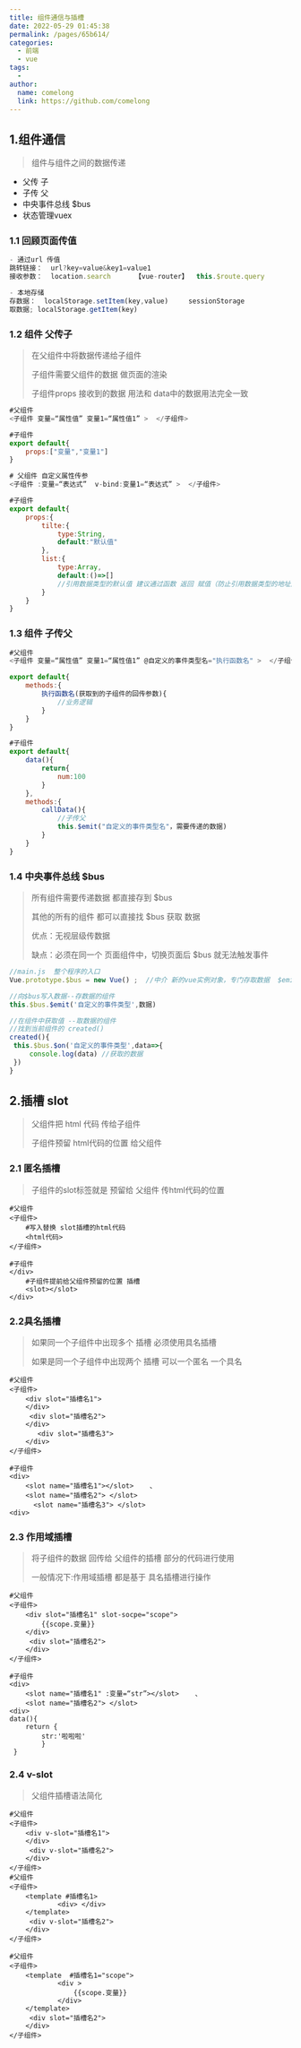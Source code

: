 ```yaml
---
title: 组件通信与插槽
date: 2022-05-29 01:45:38
permalink: /pages/65b614/
categories:
  - 前端
  - vue
tags:
  - 
author: 
  name: comelong
  link: https://github.com/comelong
---
```




## 1.组件通信

> 组件与组件之间的数据传递

- 父传 子
- 子传 父
- 中央事件总线  $bus
- 状态管理vuex



### 1.1 回顾页面传值

```js
- 通过url 传值
跳转链接：  url?key=value&key1=value1
接收参数：  location.search      【vue-router】  this.$route.query

- 本地存储
存数据：  localStorage.setItem(key,value)     sessionStorage
取数据; localStorage.getItem(key)

```



### 1.2 组件 父传子

> 在父组件中将数据传递给子组件
>
> 子组件需要父组件的数据 做页面的渲染 
>
> 子组件props 接收到的数据 用法和 data中的数据用法完全一致

```js
#父组件
<子组件 变量=“属性值” 变量1=“属性值1” >  </子组件> 

#子组件 
export default{
	props:["变量","变量1"]
}
```

```js
# 父组件 自定义属性传参
<子组件 :变量=“表达式”  v-bind:变量1=“表达式” >  </子组件> 

#子组件 
export default{
	props:{
        tilte:{
            type:String,    
            default:"默认值"
        },
        list:{
            type:Array,
            default:()=>[]      
            //引用数据类型的默认值 建议通过函数 返回 赋值（防止引用数据类型的地址问题）
        }
    }
}
```

### 1.3 组件 子传父

```js
#父组件
<子组件 变量=“属性值” 变量1=“属性值1” @自定义的事件类型名="执行函数名" >  </子组件> 

export default{
    methods:{
        执行函数名(获取到的子组件的回传参数){
            //业务逻辑
        }
    }  
}
```

```js
#子组件
export default{
    data(){
        return{
            num:100
        }
    },
    methods:{
        callData(){
            //子传父
            this.$emit("自定义的事件类型名"，需要传递的数据)
        }
    }
}
```



### 1.4 中央事件总线   $bus

> 所有组件需要传递数据 都直接存到 $bus
>
> 其他的所有的组件 都可以直接找 $bus 获取 数据
>
> 优点：无视层级传数据
>
> 缺点：必须在同一个 页面组件中，切换页面后 $bus 就无法触发事件

```js
//main.js  整个程序的入口
Vue.prototype.$bus = new Vue() ;  //中介 新的vue实例对象，专门存取数据  $emit 

//向$bus写入数据--存数据的组件
this.$bus.$emit('自定义的事件类型',数据)

//在组件中获取值 --取数据的组件
//找到当前组件的 created()
created(){
 this.$bus.$on('自定义的事件类型',data=>{
     console.log(data) //获取的数据
 })   
}
```



## 2.插槽 slot  

> 父组件把 html 代码 传给子组件 
>
> 子组件预留 html代码的位置 给父组件   

### 2.1 匿名插槽

> 子组件的slot标签就是 预留给 父组件 传html代码的位置

```vue
#父组件
<子组件>
    #写入替换 slot插槽的html代码
	<html代码>
</子组件>
```

```vue
#子组件
</div>
	#子组件提前给父组件预留的位置 插槽
	<slot></slot>
</div>
```

### 2.2具名插槽

> 如果同一个子组件中出现多个 插槽  必须使用具名插槽  
>
> 如果是同一个子组件中出现两个 插槽   可以一个匿名 一个具名

```vue
#父组件
<子组件>
    <div slot="插槽名1">
    </div>	  		
     <div slot="插槽名2">
    </div>
       <div slot="插槽名3">
    </div>
</子组件>

```

```vue
#子组件
<div>
    <slot name="插槽名1"></slot>    、
    <slot name="插槽名2"> </slot>
      <slot name="插槽名3"> </slot>
<div>
```

### 2.3 作用域插槽

> 将子组件的数据 回传给 父组件的插槽 部分的代码进行使用
>
> 一般情况下:作用域插槽 都是基于 具名插槽进行操作

```vue
#父组件
<子组件>
    <div slot="插槽名1" slot-socpe="scope">
        {{scope.变量}}
    </div>	  		
     <div slot="插槽名2">
    </div>
</子组件>
```

```vue
#子组件
<div>
    <slot name="插槽名1" :变量=“str”></slot>    、
    <slot name="插槽名2"> </slot>
<div>
data(){
    return {
    	str:'啦啦啦'
    	}
 }
```

### 2.4 v-slot    

> 父组件插槽语法简化

```vue
#父组件
<子组件>
    <div v-slot="插槽名1">
    </div>	  		
     <div v-slot="插槽名2">
    </div>
</子组件>
#父组件
<子组件>
    <template #插槽名1>
			<div> </div>
	</template>
     <div v-slot="插槽名2">
    </div>
</子组件>
```

```vue
#父组件
<子组件>
    <template  #插槽名1="scope">
			<div >
                {{scope.变量}}
            </div>	
	</template>	
     <div slot="插槽名2">
    </div>
</子组件>
```



